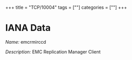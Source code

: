 +++
title = "TCP/10004"
tags = [""]
categories = [""]
+++

# IANA Data

_Name:_ emcrmirccd

_Description:_ EMC Replication Manager Client

